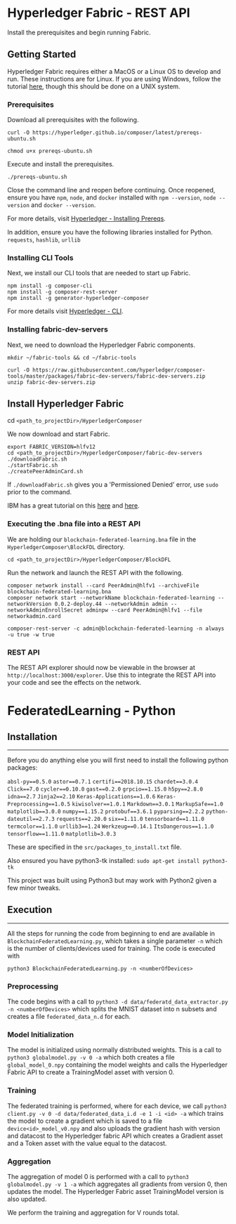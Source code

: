# Hyperledger Fabric - REST API

Install the prerequisites and begin running Fabric.

## Getting Started

Hyperledger Fabric requires either a MacOS or a Linux OS to develop and run. These instructions are for Linux. 
If you are using Windows, follow the tutorial [here](https://medium.com/cochain/hyperledger-fabric-on-windows-10-26723116c636), though this should be done on a UNIX system.

### Prerequisites

Download all prerequisites with the following.

```
curl -O https://hyperledger.github.io/composer/latest/prereqs-ubuntu.sh

chmod u+x prereqs-ubuntu.sh
```

Execute and install the prerequisites.

```
./prereqs-ubuntu.sh
```
Close the command line and reopen before continuing. Once reopened, ensure you have `npm`, `node`, and `docker` installed with `npm --version`, `node --version` and `docker --version`.

For more details, visit [Hyperledger - Installing Prereqs](https://hyperledger.github.io/composer/v0.16/installing/installing-prereqs.html).

In addition, ensure you have the following libraries installed for Python.
`requests`, `hashlib`, `urllib`


### Installing CLI Tools

Next, we install our CLI tools that are needed to start up Fabric.

```
npm install -g composer-cli
npm install -g composer-rest-server
npm install -g generator-hyperledger-composer
```
For more details visit [Hyperledger - CLI](https://hyperledger.github.io/composer/v0.16/installing/development-tools.html).

### Installing fabric-dev-servers

Next, we need to download the Hyperledger Fabric components.

```
mkdir ~/fabric-tools && cd ~/fabric-tools

curl -O https://raw.githubusercontent.com/hyperledger/composer-tools/master/packages/fabric-dev-servers/fabric-dev-servers.zip
unzip fabric-dev-servers.zip
```

## Install Hyperledger Fabric

cd `<path_to_projectDir>/HyperledgerComposer`

We now download and start Fabric.

```
export FABRIC_VERSION=hlfv12
cd <path_to_projectDir>/HyperledgerComposer/fabric-dev-servers
./downloadFabric.sh
./startFabric.sh
./createPeerAdminCard.sh
```

If `./downloadFabric.sh` gives you a 'Permissioned Denied' error, use `sudo` prior to the command.

IBM has a great tutorial on this [here](https://developer.ibm.com/tutorials/cl-deploy-interact-extend-local-blockchain-network-with-hyperledger-composer/) and [here](https://medium.freecodecamp.org/how-to-build-a-blockchain-network-using-hyperledger-fabric-and-composer-e06644ff801d).

### Executing the .bna file into a REST API

We are holding our `blockchain-federated-learning.bna` file in the `HyperledgerComposer\BlockFDL` directory.

`cd <path_to_projectDir>/HyperledgerComposer/BlockDFL`

Run the network and launch the REST API with the following.

```
composer network install --card PeerAdmin@hlfv1 --archiveFile blockchain-federated-learning.bna
composer network start --networkName blockchain-federated-learning --networkVersion 0.0.2-deploy.44 --networkAdmin admin --networkAdminEnrollSecret adminpw --card PeerAdmin@hlfv1 --file networkadmin.card

composer-rest-server -c admin@blockchain-federated-learning -n always -u true -w true
```


### REST API
The REST API explorer should now be viewable in the browser at `http://localhost:3000/explorer`. Use this to integrate the REST API into your code and see the effects on the network.

# FederatedLearning - Python

## Installation
------------

Before you do anything else you will first need to install the following python 
packages:

   `absl-py==0.5.0`
   `astor==0.7.1`
   `certifi==2018.10.15`
   `chardet==3.0.4`
   `Click==7.0`
   `cycler==0.10.0`
   `gast==0.2.0`
   `grpcio==1.15.0`
   `h5py==2.8.0`
   `idna==2.7`
   `Jinja2==2.10`
   `Keras-Applications==1.0.6`
   `Keras-Preprocessing==1.0.5`
   `kiwisolver==1.0.1`
   `Markdown==3.0.1`
   `MarkupSafe==1.0`
   `matplotlib==3.0.0`
   `numpy==1.15.2`
   `protobuf==3.6.1`
   `pyparsing==2.2.2`
   `python-dateutil==2.7.3`
   `requests==2.20.0`
   `six==1.11.0`
   `tensorboard==1.11.0`
   `termcolor==1.1.0`
   `urllib3==1.24`
   `Werkzeug==0.14.1`
   `ItsDangerous==1.1.0`
   `tensorflow==1.11.0`
   `matplotlib=3.0.3`
   
These are specified in the `src/packages_to_install.txt` file.

Also ensured you have python3-tk installed: `sudo apt-get install python3-tk`
   
This project was built using Python3 but may work with Python2 given a few 
minor tweaks.

## Execution
___________

All the steps for running the code from beginning to end are available in `BlockchainFederatedLearning.py`, which takes a single parameter `-n` which is the number of clients/devices used for training. The code is executed with 
```
python3 BlockchainFederatedLearning.py -n <numberOfDevices>
```

### Preprocessing

The code begins with a call to `python3 -d data/federatd_data_extractor.py -n <numberOfDevices>` which splits the MNIST dataset into n subsets and creates a file `federated_data_n.d` for each.

### Model Initialization

The model is initialized using normally distributed weights. This is a call to `python3 globalmodel.py -v 0 -a` which both creates a file `global_model_0.npy` containing the model weights and calls the Hyperledger Fabric API to create a TrainingModel asset with version 0.

### Training

The federated training is performed, where for each device, we call `python3 client.py -v 0 -d data/federated_data_i.d -e 1 -i <id> -a` which trains the model to create a gradient which is saved to a file `device<id>_model_v0.npy` and also uploads the gradient hash with version and datacost to the Hyperledger fabric API which creates a Gradient asset and a Token asset with the value equal to the datacost.

### Aggregation

The aggregation of model 0 is performed with a call to `python3 globalmodel.py -v 1 -a` which aggregates all gradients from version 0, then updates the model. The Hyperledger Fabric asset TrainingModel version is also updated.

We perform the training and aggregation for V rounds total.
